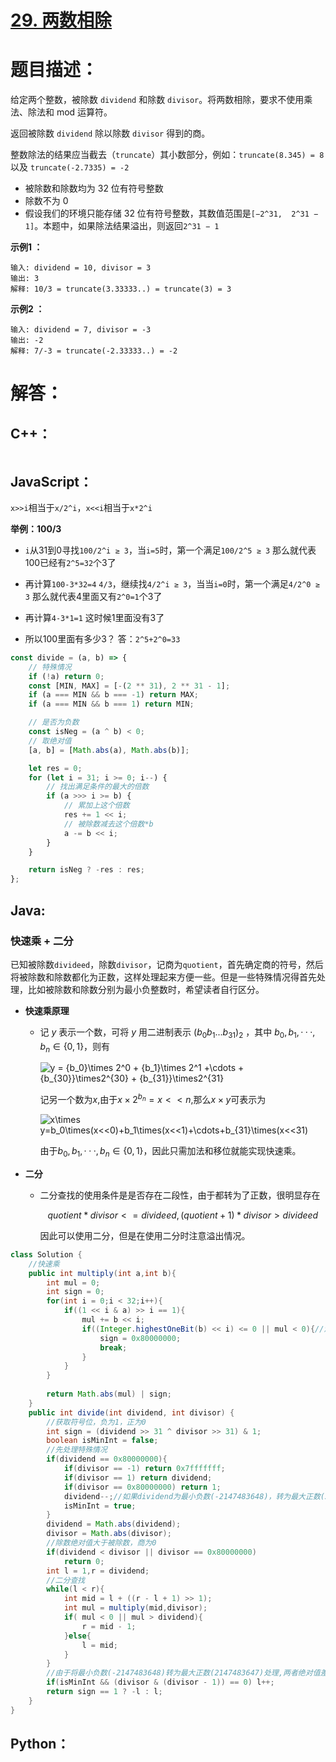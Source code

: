 # [29. 两数相除](https://leetcode-cn.com/problems/divide-two-integers/)

# 题目描述：

给定两个整数，被除数 `dividend` 和除数 `divisor`。将两数相除，要求不使用乘法、除法和 mod 运算符。

返回被除数 `dividend` 除以除数 `divisor` 得到的商。

整数除法的结果应当截去（`truncate`）其小数部分，例如：`truncate(8.345) = 8` 以及 `truncate(-2.7335) = -2`



- 被除数和除数均为 32 位有符号整数
- 除数不为 0
- 假设我们的环境只能存储 32 位有符号整数，其数值范围是`[−2^31,  2^31 − 1]`。本题中，如果除法结果溢出，则返回`2^31 − 1`



**示例1 ：**

```
输入: dividend = 10, divisor = 3
输出: 3
解释: 10/3 = truncate(3.33333..) = truncate(3) = 3
```

**示例2 ：**

```
输入: dividend = 7, divisor = -3
输出: -2
解释: 7/-3 = truncate(-2.33333..) = -2
```



# 解答：

## C++：

```C++

```



## JavaScript：

`x>>i`相当于`x/2^i`，`x<<i`相当于`x*2^i`

**举例：100/3**

- `i`从31到0寻找`100/2^i ≥ 3`，当`i=5`时，第一个满足`100/2^5 ≥ 3`
  那么就代表100已经有`2^5=32`个3了

- 再计算`100-3*32=4`
  `4/3`，继续找`4/2^i ≥ 3`，当当`i=0`时，第一个满足`4/2^0 ≥ 3`
  那么就代表4里面又有`2^0=1`个3了

- 再计算`4-3*1=1`
  这时候1里面没有3了

- 所以100里面有多少3？
  答：`2^5+2^0=33`

```javascript
const divide = (a, b) => {
    // 特殊情况
    if (!a) return 0;
    const [MIN, MAX] = [-(2 ** 31), 2 ** 31 - 1];
    if (a === MIN && b === -1) return MAX;
    if (a === MIN && b === 1) return MIN;

    // 是否为负数
    const isNeg = (a ^ b) < 0;
    // 取绝对值
    [a, b] = [Math.abs(a), Math.abs(b)];

    let res = 0;
    for (let i = 31; i >= 0; i--) {
        // 找出满足条件的最大的倍数
        if (a >>> i >= b) {
            // 累加上这个倍数
            res += 1 << i;
            // 被除数减去这个倍数*b
            a -= b << i;
        }
    }

    return isNeg ? -res : res;
};
```
## Java:

### 快速乘 + 二分

​		已知被除数`divideed`，除数`divisor`，记商为`quotient`，首先确定商的符号，然后将被除数和除数都化为正数，这样处理起来方便一些。但是一些特殊情况得首先处理，比如被除数和除数分别为最小负整数时，希望读者自行区分。

- **快速乘原理** 

  - 记 $y$ 表示一个数，可将 $y$ 用二进制表示  $(b_0b_1...b_{31})_2$ ，其中 $b_0,b_1,···,b_n∈\{0,1\}$，则有
  
    <img src="https://latex.codecogs.com/svg.image?y&space;=&space;{b_0}\times&space;2^0&space;&plus;&space;{b_1}\times&space;2^1&space;&plus;\cdots&space;&plus;{b_{30}}\times2^{30}&space;&plus;&space;{b_{31}}\times2^{31}" title="y = {b_0}\times 2^0 + {b_1}\times 2^1 +\cdots +{b_{30}}\times2^{30} + {b_{31}}\times2^{31}" />
    
    记另一个数为$x$,由于$x×2^{b_n}=x<<n$,那么$x×y$可表示为
    
    <img src="https://latex.codecogs.com/svg.image?x\times&space;y=b_0\times(x<<0)&plus;b_1\times(x<<1)&plus;\cdots&plus;b_{31}\times(x<<31)" title="x\times y=b_0\times(x<<0)+b_1\times(x<<1)+\cdots+b_{31}\times(x<<31)" />
    
    由于$b_0,b_1,···,b_n∈\{0,1\}$，因此只需加法和移位就能实现快速乘。

- **二分**

  - 二分查找的使用条件是是否存在二段性，由于都转为了正数，很明显存在

    $$quotient* divisor<= divideed,(quotient+1)*divisor>divideed$$

    因此可以使用二分，但是在使用二分时注意溢出情况。

```java
class Solution {
    //快速乘
    public int multiply(int a,int b){
        int mul = 0;
        int sign = 0;
        for(int i = 0;i < 32;i++){
            if((1 << i & a) >> i == 1){
                mul += b << i;
                if((Integer.highestOneBit(b) << i) <= 0 || mul < 0){//溢出判断
                    sign = 0x80000000;  
                    break;
                }
            }  
        }
        
        return Math.abs(mul) | sign;
    }
    public int divide(int dividend, int divisor) {
        //获取符号位，负为1，正为0
        int sign = (dividend >> 31 ^ divisor >> 31) & 1;
        boolean isMinInt = false;
        //先处理特殊情况
        if(dividend == 0x80000000){
            if(divisor == -1) return 0x7fffffff;
            if(divisor == 1) return dividend;
            if(divisor == 0x80000000) return 1;
            dividend--;//如果dividend为最小负数(-2147483648)，转为最大正数(2147483647)处理
            isMinInt = true;
        }
        dividend = Math.abs(dividend);
        divisor = Math.abs(divisor);
        //除数绝对值大于被除数，商为0
        if(dividend < divisor || divisor == 0x80000000)
            return 0;
        int l = 1,r = dividend;
       	//二分查找
        while(l < r){
            int mid = l + ((r - l + 1) >> 1);
            int mul = multiply(mid,divisor);
            if( mul < 0 || mul > dividend){
                r = mid - 1;
            }else{
                l = mid;
            }
        }
        //由于将最小负数(-2147483648)转为最大正数(2147483647)处理,两者绝对值差1，当且仅当除数为2的幂次方时商需加1，如何知道的?面向用例编程，大家都懂得
        if(isMinInt && (divisor & (divisor - 1)) == 0) l++;
        return sign == 1 ? -l : l;
    }
}
```

## Python：

```python

```

